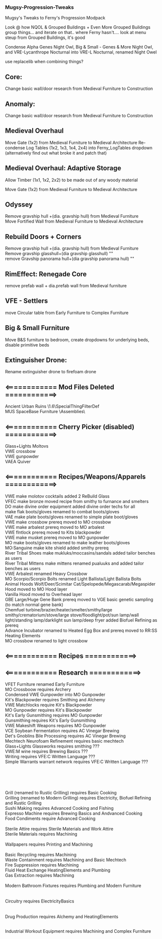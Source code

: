 ### Mugsy-Progression-Tweaks
Mugsy's Tweaks to Ferny's Progression Modpack

Look @ how NQOL & Grouped Buildings + Even More Grouped Buildings group things... and iterate on that.. where Ferny hasn't.... look at menu steup from Grouped Buildings, it's good

Condense Alpha Genes Night Owl, Big & Small - Genes & More Night Owl, and VRE-Lycanthrope Nocturnal into VRE-L Nocturnal, renamed Night Owel


use replacelib when combining things?

## Core:
Change basic wall/door research from Medieval Furniture to Construction

## Anomaly:
Change basic wall/door research from Medieval Furniture to Construction

## Medieval Overhaul
Move Gate (1x2) from Medieval Furniture to Medieval Architecture
Re-condense Log Tables (1x2, 1x3, 1x4, 2x4) into Ferny_LogTables dropdown  (alternatively find out what broke it and patch that)

## Medieval Overhaul: Adaptive Storage
Allow Timber (1x1, 1x2, 2x2) to be made out of any woody material

Move Gate (1x2) from Medieval Furniture to Medieval Architecture

## Odyssey
Remove gravship hull +(dia. gravship hull) from Medieval Furniture<br/>
Move Fortified Wall from Medieval Furniture to Medieval Architecture

## Rebuild Doors + Corners
Remove gravship hull +(dia. gravship hull) from Medieval Furniture<br/>
Remove gravship glasshull+(dia gravship glasshull) ""<br/>
remove Gravship panorama hull+(dia gravship panorama hull) ""

## RimEffect: Renegade Core
remove prefab wall + dia.prefab wall from Medieval furniture

## VFE - Settlers
move Circular table from Early Furniture to Complex Furniture

## Big & Small Furniture
Move B&S furniture to bedroom, create dropdowns for underlying beds, disable primitive beds

## Extinguisher Drone:
Rename extinguisher drone to firefoam drone

## <============ Mod Files Deleted ============> 
Ancient Urban Ruins \1.6\SpecialThingFilterDef<br/>
MUS SpaceBase Furniture \Assemblies\

## <============ Cherry Picker (disabled) ============> 
Glass+Lights Moltovs<br/>
VWE crossbow<br/>
VWE gunpowder<br/>
VAEA Quiver

## <============ Recipes/Weapons/Apparels ============> 
VWE make molotov cocktails added 2 ReBuild Glass<br/>
VFEC make bronze moved recipe from smithy to furnance and smelters<br/>
DO make divine order equipment added divine order techs for all<br/>
make flak boots/gloves renamed to combat boots/gloves<br/>
VAE make plate boots/gloves renamed to simple plate boot/gloves<br/>
VWE make crossbow prereq moved to MO crossbow<br/>
VWE make arbalest prereq moved to MO arbalest<br/>
VWE flntlock prereq moved to Kits blackpowder<br/>
VWE make musket prereq moved to MO gunpowder<br/>
MO make boots/gloves renamed to make leather boots/gloves<br/>
MO:Sanguine make kite shield added smithy prereq<br/>
River Tribal Shoes make mukluks/moccasins/sandals added tailor benches as users<br/>
River Tribal Mittens make mittens renamed pualuuks and added tailor benches as users<br/>
VWE Arbalest renamed Heavy Crossbow<br/>
MO Scorpio/Scorpio Bolts renamed Light Ballista/Light Ballista Bolts<br/>
Animal Hoods Wolf/Deer/Scimitar Cat/Spelopede/Megascarab/Megaspider Hood moved to MO Hood layer<br/>
Vanilla Hood moved to Overhead layer<br/>
GBE Large/Huge Gene Bank prereq moved to VGE basic genetic sampling (to match normal gene bank)<br/>
Chemfuel turbine/brazier/heater/smelter/smithy/large smithy/crematorium/stove/large stove/floodlight/pot/sun lamp/wall light/standing lamp/darklight sun lamp/deep fryer added Biofuel Refining as prereq<br/>
Advance Incubator renamed to Heated Egg Box and prereq moved to RR:SS Heating Elements<br/>
MO crossbow renamed to light crossbow


## <============ Recipes ============> 
 


## <============ Research ============> 
VFET Furniture renamed Early Furniture<br/>
MO Crossboow requires Archery<br/>
Condensed VWE Gunpowder into MO Gunpowder<br/>
Kit's Blackpowder requires Smithing and Alchemy<br/>
VWE Matchlocks require Kit's Blackpowder<br/>
MO Gunpowder requires Kit's Blackpowder<br/>
Kit's Early Gunsmithing requires MO Gunpowder<br/>
Gunsmithing requires Kit's Early Gunsmithing<br/>
VWE Makeshift Weapons requires MO Gunpowder<br/>
VCE Soybean Fermentation requires AC Vinegar Brewing<br/>
Det's Gnoblins Bile Processing requires AC Vinegar Brewing<br/>
Mechtech Neurofoam Refinement requires basic mechtech<br/>
Glass+Lights Glassworks requires smithing ???<br/>
VWE:M wine requires Brewing Basics ???<br/>
Writing requires VFE:C Written Language ???<br/>
Simple Warrants warrant network requires VFE:C Written Language ???<br/>
<br/>
<br/>
<br/>
<br/>
<br/>
Grill (renamed to Rustic Grilling) requires Basic Cooking<br/>
Grilling (renamed to Modern Grilling) requires Electricity, Biofuel Refining and Rustic Grilling<br/>
Sushi Making requires Advanced Cooking and Fishing<br/>
Expresso Machine requires Brewing Basics and Andvanced Cooking<br/>
Food Condiments require Advanced Cooking<br/>
<br/>
Sterile Attire requires Sterile Materials and Work Attire<br/>
Sterile Materials requires Machining<br/>
<br/>
Wallpapers requires Printing and Machining<br/>
<br/>
Basic Recycling requires Machining<br/>
Waste Containment requires Machining and Basic Mechtech<br/>
Fire Suppression requires Machining<br/>
Fluid Heat Exchange HeatingElements and Plumbing<br/>
Gas Extraction requires Machining<br/>
<br/>
Modern Bathroom Fixtures requires Plumbing and Modern Furniture<br/>
<br/>
<br/>
Circuitry requires ElectricityBasics<br/>
<br/>
<br/>
Drug Production requires Alchemy and HeatingElements<br/>
<br/>

Industrial Workout Equipment requires Machining and Complex Furniture

